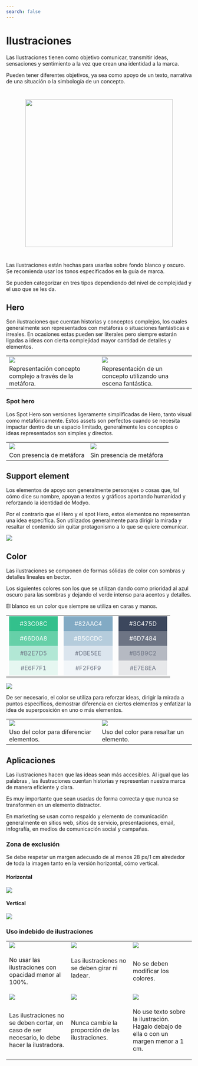 ```yaml
---
search: false
---
```


# Ilustraciones

Las Ilustraciones tienen como objetivo comunicar, transmitir ideas, sensaciones y sentimiento a la vez que crean una identidad a la marca.

Pueden tener diferentes objetivos, ya sea como apoyo de un texto, narrativa de una situación o la simbología de un concepto.

<img src="/assets/img/brand/illustrations.jpg" style="margin: 40px auto; width: 400px; display: block;">

Las ilustraciones están hechas para usarlas sobre fondo blanco y oscuro. Se recomienda usar los tonos especificados
en la guía de marca.

Se pueden categorizar en tres tipos dependiendo del nivel de complejidad y el uso que se les da.

## Hero

Son ilustraciones que cuentan historias y conceptos complejos, los cuales generalmente son representados con metáforas o situaciones fantásticas e irreales. En ocasiones estas pueden ser literales pero siempre estarán ligadas
a ideas con cierta complejidad mayor cantidad de detalles y elementos.

<table>
<tr>
<td style="width: 50%;">
<img src="/assets/img/brand/ruta.jpg">
</td>
<td style="width: 50%;">
<img src="/assets/img/brand/candado.jpg">
</td>
</tr>
<tr>
<td style="width: 50%;">
Representación concepto complejo a través de la metáfora.
</td>
<td style="width: 50%;">
Representación de un concepto utilizando una escena fantástica.
</td>
</tr>
</table>

### Spot hero

Los Spot Hero son versiones ligeramente simplificadas de Hero, tanto visual como metafóricamente. Estos assets son perfectos cuando se necesita impactar dentro de un espacio limitado, generalmente los conceptos o ideas representados son simples y directos.

<table>
<tr>
<td style="width: 50%;">
<img src="/assets/img/brand/pago.png">
</td>
<td style="width: 50%;">
<img src="/assets/img/brand/unificado.png">
</td>
</tr>
<tr>
<td style="width: 50%;">
Con presencia de metáfora
</td>
<td style="width: 50%;">
Sin presencia de metáfora
</td>
</tr>
</table>

## Support element

Los elementos de apoyo son generalmente personajes o cosas que, tal cómo dice su nombre, apoyan a textos y gráficos aportando humanidad y reforzando la identidad de Modyo.

Por el contrario que el Hero y el spot Hero, estos elementos no representan una idea específica. Son utilizados generalmente para dirigir la mirada y resaltar el contenido sin quitar protagonismo a lo que se quiere comunicar.

<img src="/assets/img/brand/support.png" style="margin-left: 0;">

## Color

Las ilustraciones se componen de formas sólidas de color con sombras y detalles lineales en bector.

Los siguientes colores son los que se utilizan dando como prioridad al azul oscuro para las sombras y dejando el verde intenso para acentos y detalles.

El blanco es un color que siempre se utiliza en caras y manos.

<table>
<tr>
<td style="width: 30%;">
<div style="display: flex;flex-direction: column;">
<span style="background: #33C08C;display: flex;color: white;padding: 10px 20px;justify-content:center;">#33C08C</span>
<span style="background: #66D0A8;display: flex;color: white;padding: 10px 20px;justify-content:center;">#66D0A8</span>
<span style="background: #B2E7D5;display: flex;color: #6D7484;padding: 10px 20px;justify-content:center;">#B2E7D5</span>
<span style="background: #E6F7F1;display: flex;color: #6D7484;padding: 10px 20px;justify-content:center;">#E6F7F1</span>
</div>
</td>
<td style="width: 30%;">
<div style="display: flex;flex-direction: column;">
<span style="background: #82AAC4;display: flex;color: white;padding: 10px 20px;justify-content:center;">#82AAC4</span>
<span style="background: #B5CCDC;display: flex;color: white;padding: 10px 20px;justify-content:center;">#B5CCDC</span>
<span style="background: #DBE5EE;display: flex;color: #6D7484;padding: 10px 20px;justify-content:center;">#DBE5EE</span>
<span style="background: #F2F6F9;display: flex;color: #6D7484;padding: 10px 20px;justify-content:center;">#F2F6F9</span>
</div>
</td>
<td style="width: 30%;">
<div style="display: flex;flex-direction: column;">
<span style="background: #3C475D;display: flex;color: white;padding: 10px 20px;justify-content:center;">#3C475D</span>
<span style="background: #6D7484;display: flex;color: white;padding: 10px 20px;justify-content:center;">#6D7484</span>
<span style="background: #B5B9C2;display: flex;color: #6D7484;padding: 10px 20px;justify-content:center;">#B5B9C2</span>
<span style="background: #E7E8EA;display: flex;color: #6D7484;padding: 10px 20px;justify-content:center;">#E7E8EA</span>
</div>
</td>
</tr>
</table>

<img src="/assets/img/brand/webinar.png" style="margin-left: 0;">

De ser necesario, el color se utiliza para reforzar ideas, dirigir la mirada a puntos específicos, demostrar diferencia en ciertos elementos y enfatizar la idea de superposición en uno o más elementos.

<table>
<tr>
<td style="width: 50%;">
<img src="/assets/img/brand/modular.png">
</td>
<td style="width: 50%;">
<img src="/assets/img/brand/exito.png">
</td>
</tr>
<tr>
<td style="width: 50%;">
Uso del color para diferenciar elementos. 
</td>
<td style="width: 50%;">
Uso del color para resaltar un elemento. 
</td>
</tr>
</table>

## Aplicaciones

Las ilustraciones hacen que las ideas sean más accesibles. Al igual que las palabras , las ilustraciones cuentan historias y representan nuestra marca de manera eficiente y clara.

Es muy importante que sean usadas de forma correcta y que nunca se transformen en un elemento distractor.

En marketing se usan como respaldo y elemento de comunicación generalmente en sitios web, sitios de servicio, presentaciones, email, infografía, en medios de comunicación social y campañas.

### Zona de exclusión

Se debe respetar un margen adecuado de al menos 28 px/1 cm alrededor de toda la imagen tanto en la versión horizontal, cómo vertical.

#### Horizontal

<img src="/assets/img/brand/horizontal.png" style="margin-left: 0;">

#### Vertical

<img src="/assets/img/brand/vertical.png" style="margin-left: 0;">

### Uso indebido de ilustraciones

<table>
<tr>
<td style="width:30%;">
<img src="/assets/img/brand/error6.png">
</td>
<td style="width:30%;">
<img src="/assets/img/brand/error2.png">
</td>
<td style="width:30%;">
<img src="/assets/img/brand/error3.png">
</td>
</tr>
<tr>
<td>
<p class="dont">No usar las ilustraciones con opacidad menor al 100%.</p>
</td>
<td>Las ilustraciones no se deben girar ni ladear.</p>
</td>
<td>
<p class="dont">No se deben modificar los colores.</p>
</td>
</tr>
<tr>
<td>
<img src="/assets/img/brand/error4.png">
</td>
<td>
<img src="/assets/img/brand/error1.png">
</td>
<td>
<img src="/assets/img/brand/error5.png">
</td>
</tr>
<tr>
<td>
<p class="dont">Las ilustraciones no se deben cortar, en caso de ser necesario,  lo debe hacer la ilustradora.</p>
</td>
<td>
<p class="dont">Nunca cambie la proporción de las ilustraciones.</p>
</td>
<td>
<p class="dont">No use texto sobre la ilustración. Hagalo debajo de ella o con un margen menor a 1 cm.</p>
</td>
</tr>
</table>
